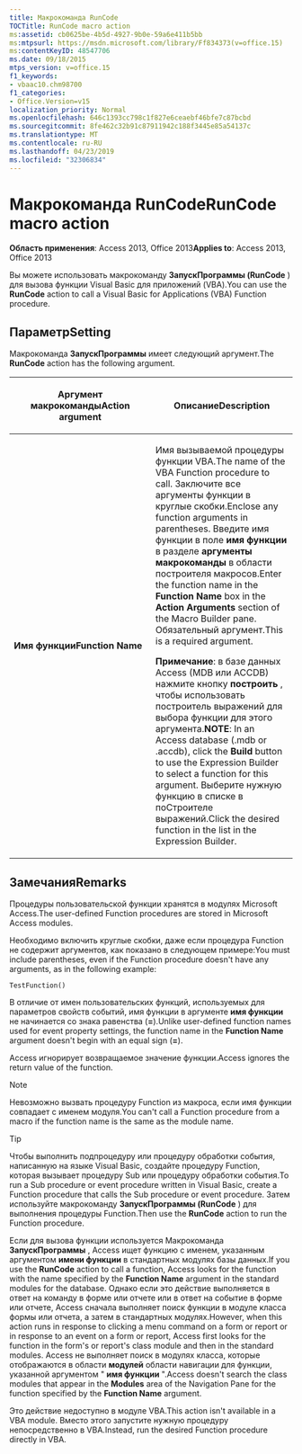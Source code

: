 ```yaml
---
title: Макрокоманда RunCode
TOCTitle: RunCode macro action
ms:assetid: cb0625be-4b5d-4927-9b0e-59a6e411b5bb
ms:mtpsurl: https://msdn.microsoft.com/library/Ff834373(v=office.15)
ms:contentKeyID: 48547706
ms.date: 09/18/2015
mtps_version: v=office.15
f1_keywords:
- vbaac10.chm98700
f1_categories:
- Office.Version=v15
localization_priority: Normal
ms.openlocfilehash: 646c1393cc798c1f827e6ceaebf46bfe7c87bcbd
ms.sourcegitcommit: 8fe462c32b91c87911942c188f3445e85a54137c
ms.translationtype: MT
ms.contentlocale: ru-RU
ms.lasthandoff: 04/23/2019
ms.locfileid: "32306834"
---
```

# <a name="runcode-macro-action"></a><span data-ttu-id="d92ba-102">Макрокоманда RunCode</span><span class="sxs-lookup"><span data-stu-id="d92ba-102">RunCode macro action</span></span>

<span data-ttu-id="d92ba-103">**Область применения**: Access 2013, Office 2013</span><span class="sxs-lookup"><span data-stu-id="d92ba-103">**Applies to**: Access 2013, Office 2013</span></span>

<span data-ttu-id="d92ba-104">Вы можете использовать макрокоманду **ЗапускПрограммы (RunCode** ) для вызова функции Visual Basic для приложений (VBA).</span><span class="sxs-lookup"><span data-stu-id="d92ba-104">You can use the **RunCode** action to call a Visual Basic for Applications (VBA) Function procedure.</span></span>

## <a name="setting"></a><span data-ttu-id="d92ba-105">Параметр</span><span class="sxs-lookup"><span data-stu-id="d92ba-105">Setting</span></span>

<span data-ttu-id="d92ba-106">Макрокоманда **ЗапускПрограммы** имеет следующий аргумент.</span><span class="sxs-lookup"><span data-stu-id="d92ba-106">The **RunCode** action has the following argument.</span></span>

<table>
<colgroup>
<col style="width: 50%" />
<col style="width: 50%" />
</colgroup>
<thead>
<tr class="header">
<th><p><span data-ttu-id="d92ba-107">Аргумент макрокоманды</span><span class="sxs-lookup"><span data-stu-id="d92ba-107">Action argument</span></span></p></th>
<th><p><span data-ttu-id="d92ba-108">Описание</span><span class="sxs-lookup"><span data-stu-id="d92ba-108">Description</span></span></p></th>
</tr>
</thead>
<tbody>
<tr class="odd">
<td><p><span data-ttu-id="d92ba-109"><strong>Имя функции</strong></span><span class="sxs-lookup"><span data-stu-id="d92ba-109"><strong>Function Name</strong></span></span></p></td>
<td><p><span data-ttu-id="d92ba-110">Имя вызываемой процедуры функции VBA.</span><span class="sxs-lookup"><span data-stu-id="d92ba-110">The name of the VBA Function procedure to call.</span></span> <span data-ttu-id="d92ba-111">Заключите все аргументы функции в круглые скобки.</span><span class="sxs-lookup"><span data-stu-id="d92ba-111">Enclose any function arguments in parentheses.</span></span> <span data-ttu-id="d92ba-112">Введите имя функции в поле <strong>имя функции</strong> в разделе <strong>аргументы макрокоманды</strong> в области построителя макросов.</span><span class="sxs-lookup"><span data-stu-id="d92ba-112">Enter the function name in the <strong>Function Name</strong> box in the <strong>Action Arguments</strong> section of the Macro Builder pane.</span></span> <span data-ttu-id="d92ba-113">Обязательный аргумент.</span><span class="sxs-lookup"><span data-stu-id="d92ba-113">This is a required argument.</span></span></p><p><span data-ttu-id="d92ba-114"><strong>Примечание</strong>: в базе данных Access (MDB или ACCDB) нажмите кнопку <strong>построить</strong> , чтобы использовать построитель выражений для выбора функции для этого аргумента.</span><span class="sxs-lookup"><span data-stu-id="d92ba-114"><strong>NOTE</strong>: In an Access database (.mdb or .accdb), click the <strong>Build</strong> button to use the Expression Builder to select a function for this argument.</span></span> <span data-ttu-id="d92ba-115">Выберите нужную функцию в списке в поСтроителе выражений.</span><span class="sxs-lookup"><span data-stu-id="d92ba-115">Click the desired function in the list in the Expression Builder.</span></span></p></td>
</tr>
</tbody>
</table>


## <a name="remarks"></a><span data-ttu-id="d92ba-116">Замечания</span><span class="sxs-lookup"><span data-stu-id="d92ba-116">Remarks</span></span>

<span data-ttu-id="d92ba-117">Процедуры пользовательской функции хранятся в модулях Microsoft Access.</span><span class="sxs-lookup"><span data-stu-id="d92ba-117">The user-defined Function procedures are stored in Microsoft Access modules.</span></span>

<span data-ttu-id="d92ba-118">Необходимо включить круглые скобки, даже если процедура Function не содержит аргументов, как показано в следующем примере:</span><span class="sxs-lookup"><span data-stu-id="d92ba-118">You must include parentheses, even if the Function procedure doesn't have any arguments, as in the following example:</span></span>

`TestFunction()`

<span data-ttu-id="d92ba-119">В отличие от имен пользовательских функций, используемых для параметров свойств событий, имя функции в аргументе **имя функции** не начинается со знака равенства (**=**).</span><span class="sxs-lookup"><span data-stu-id="d92ba-119">Unlike user-defined function names used for event property settings, the function name in the **Function Name** argument doesn't begin with an equal sign (**=**).</span></span>

<span data-ttu-id="d92ba-120">Access игнорирует возвращаемое значение функции.</span><span class="sxs-lookup"><span data-stu-id="d92ba-120">Access ignores the return value of the function.</span></span>

> [!NOTE]
> <span data-ttu-id="d92ba-121">Невозможно вызвать процедуру Function из макроса, если имя функции совпадает с именем модуля.</span><span class="sxs-lookup"><span data-stu-id="d92ba-121">You can't call a Function procedure from a macro if the function name is the same as the module name.</span></span>

> [!TIP]
> <span data-ttu-id="d92ba-122">Чтобы выполнить подпроцедуру или процедуру обработки события, написанную на языке Visual Basic, создайте процедуру Function, которая вызывает процедуру Sub или процедуру обработки события.</span><span class="sxs-lookup"><span data-stu-id="d92ba-122">To run a Sub procedure or event procedure written in Visual Basic, create a Function procedure that calls the Sub procedure or event procedure.</span></span> <span data-ttu-id="d92ba-123">Затем используйте макрокоманду **ЗапускПрограммы (RunCode** ) для выполнения процедуры Function.</span><span class="sxs-lookup"><span data-stu-id="d92ba-123">Then use the **RunCode** action to run the Function procedure.</span></span>

<span data-ttu-id="d92ba-124">Если для вызова функции используется Макрокоманда **ЗапускПрограммы** , Access ищет функцию с именем, указанным аргументом **имени функции** в стандартных модулях базы данных.</span><span class="sxs-lookup"><span data-stu-id="d92ba-124">If you use the **RunCode** action to call a function, Access looks for the function with the name specified by the **Function Name** argument in the standard modules for the database.</span></span> <span data-ttu-id="d92ba-125">Однако если это действие выполняется в ответ на команду в форме или отчете или в ответ на событие в форме или отчете, Access сначала выполняет поиск функции в модуле класса формы или отчета, а затем в стандартных модулях.</span><span class="sxs-lookup"><span data-stu-id="d92ba-125">However, when this action runs in response to clicking a menu command on a form or report or in response to an event on a form or report, Access first looks for the function in the form's or report's class module and then in the standard modules.</span></span> <span data-ttu-id="d92ba-126">Access не выполняет поиск в модулях класса, которые отображаются в области **модулей** области навигации для функции, указанной аргументом " **имя функции** ".</span><span class="sxs-lookup"><span data-stu-id="d92ba-126">Access doesn't search the class modules that appear in the **Modules** area of the Navigation Pane for the function specified by the **Function Name** argument.</span></span>

<span data-ttu-id="d92ba-127">Это действие недоступно в модуле VBA.</span><span class="sxs-lookup"><span data-stu-id="d92ba-127">This action isn't available in a VBA module.</span></span> <span data-ttu-id="d92ba-128">Вместо этого запустите нужную процедуру непосредственно в VBA.</span><span class="sxs-lookup"><span data-stu-id="d92ba-128">Instead, run the desired Function procedure directly in VBA.</span></span>

